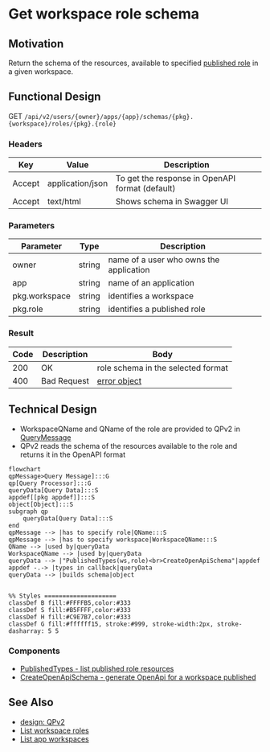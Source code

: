 # Get workspace role schema
## Motivation
Return the schema of the resources, available to specified [published role](../authnz/published-roles.md) in a given workspace.

## Functional Design
GET `/api/v2/users/{owner}/apps/{app}/schemas/{pkg}.{workspace}/roles/{pkg}.{role}`

### Headers
| Key | Value | Description |
| --- | --- | --- |
| Accept | application/json | To get the response in OpenAPI format (default) |
| Accept | text/html | Shows schema in Swagger UI |

### Parameters
| Parameter | Type | Description |
| --- | --- | --- |
| owner | string | name of a user who owns the application |
| app | string | name of an application |
| pkg.workspace | string | identifies a workspace |
| pkg.role | string | identifies a published role |

### Result
| Code | Description | Body |
| --- | --- | --- |
| 200 | OK | role schema in the selected format |
| 400 | Bad Request | [error object](conventions.md#errors) |

## Technical Design
- WorkspaceQName and QName of the role are provided to QPv2 in [QueryMessage](../design/qp.md#qpMessage)
- QPv2 reads the schema of the resources available to the role and returns it in the OpenAPI format
```mermaid
flowchart
qpMessage>Query Message]:::G
qp[Query Processor]:::G
queryData[Query Data]:::S
appdef[[pkg appdef]]:::S
object[Object]:::S
subgraph qp
    queryData[Query Data]:::S
end
qpMessage --> |has to specify role|QName:::S
qpMessage --> |has to specify workspace|WorkspaceQName:::S
QName --> |used by|queryData
WorkspaceQName --> |used by|queryData
queryData --> |"PublishedTypes(ws,role)<br>CreateOpenApiSchema"|appdef
appdef -.-> |types in callback|queryData
queryData --> |builds schema|object


%% Styles ====================
classDef B fill:#FFFFB5,color:#333
classDef S fill:#B5FFFF,color:#333
classDef H fill:#C9E7B7,color:#333
classDef G fill:#ffffff15, stroke:#999, stroke-width:2px, stroke-dasharray: 5 5
```
### Components
- [PublishedTypes - list published role resources](https://github.com/voedger/voedger/issues/3337)
- [CreateOpenApiSchema - generate OpenApi for a workspace published](https://github.com/voedger/voedger/issues/3423)

## See Also
- [design: QPv2](../design/qp.md#query-processor-v2-apiv2)
- [List workspace roles](list-ws-roles.md)
- [List app workspaces](list-app-workspaces.md)

